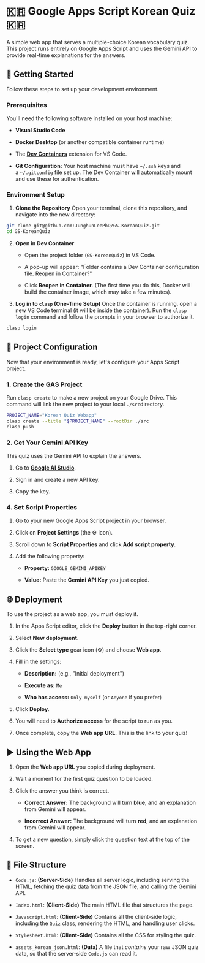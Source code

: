 # 🇰🇷 Google Apps Script Korean Quiz 🇰🇷

A simple web app that serves a multiple-choice Korean vocabulary quiz. This project runs entirely on Google Apps Script and uses the Gemini API to provide real-time explanations for the answers.

## 🚀 Getting Started

Follow these steps to set up your development environment.

### Prerequisites

You'll need the following software installed on your host machine:

- **Visual Studio Code**

- **Docker Desktop** (or another compatible container runtime)

- The [**Dev Containers**](https://marketplace.visualstudio.com/items?itemName=ms-vscode-remote.remote-containers "null") extension for VS Code.

- **Git Configuration:** Your host machine must have `~/.ssh` keys and a `~/.gitconfig` file set up. The Dev Container will automatically mount and use these for authentication.

### Environment Setup

1. **Clone the Repository** Open your terminal, clone this repository, and navigate into the new directory:

```bash
git clone git@github.com:JunghunLeePhD/GS-KoreanQuiz.git
cd GS-KoreanQuiz
```

2. **Open in Dev Container**

   - Open the project folder (`GS-KoreanQuiz`) in VS Code.

   - A pop-up will appear: "Folder contains a Dev Container configuration file. Reopen in Container?"

   - Click **Reopen in Container**. (The first time you do this, Docker will build the container image, which may take a few minutes).

3. **Log in to `clasp` (One-Time Setup)** Once the container is running, open a new VS Code terminal (it will be inside the container). Run the `clasp login` command and follow the prompts in your browser to authorize it.

```bash
clasp login
```

## 🔧 Project Configuration

Now that your environment is ready, let's configure your Apps Script project.

### 1. Create the GAS Project

Run `clasp create` to make a new project on your Google Drive. This command will link the new project to your local `./src`directory.

```bash
PROJECT_NAME="Korean Quiz Webapp"
clasp create --title "$PROJECT_NAME" --rootDir ./src
clasp push
```

### 2. Get Your Gemini API Key

This quiz uses the Gemini API to explain the answers.

1. Go to [**Google AI Studio**](https://aistudio.google.com/app/apikey "null").

2. Sign in and create a new API key.

3. Copy the key.

### 4. Set Script Properties

1. Go to your new Google Apps Script project in your browser.

2. Click on **Project Settings** (the ⚙️ icon).

3. Scroll down to **Script Properties** and click **Add script property**.

4. Add the following property:

   - **Property:** `GOOGLE_GEMINI_APIKEY`

   - **Value:** Paste the **Gemini API Key** you just copied.

## 🌐 Deployment

To use the project as a web app, you must deploy it.

1. In the Apps Script editor, click the **Deploy** button in the top-right corner.

2. Select **New deployment**.

3. Click the **Select type** gear icon (⚙️) and choose **Web app**.

4. Fill in the settings:

   - **Description:** (e.g., "Initial deployment")

   - **Execute as:** `Me`

   - **Who has access:** `Only myself` (or `Anyone` if you prefer)

5. Click **Deploy**.

6. You will need to **Authorize access** for the script to run as you.

7. Once complete, copy the **Web app URL**. This is the link to your quiz!

## ▶️ Using the Web App

1. Open the **Web app URL** you copied during deployment.

2. Wait a moment for the first quiz question to be loaded.

3. Click the answer you think is correct.

   - **Correct Answer:** The background will turn **blue**, and an explanation from Gemini will appear.

   - **Incorrect Answer:** The background will turn **red**, and an explanation from Gemini will appear.

4. To get a new question, simply click the question text at the top of the screen.

## 📂 File Structure

- `Code.js`: **(Server-Side)** Handles all server logic, including serving the HTML, fetching the quiz data from the JSON file, and calling the Gemini API.

- `Index.html`: **(Client-Side)** The main HTML file that structures the page.

- `Javascript.html`: **(Client-Side)** Contains all the client-side logic, including the `Quiz` class, rendering the HTML, and handling user clicks.

- `Stylesheet.html`: **(Client-Side)** Contains all the CSS for styling the quiz.

- `assets_korean_json.html`: **(Data)** A file that *contains* your raw JSON quiz data, so that the server-side `Code.js` can read it.
